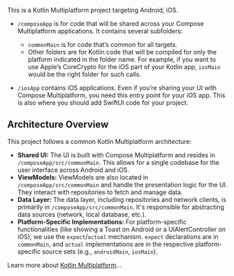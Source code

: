 This is a Kotlin Multiplatform project targeting Android, iOS.

* `/composeApp` is for code that will be shared across your Compose Multiplatform applications.
  It contains several subfolders:
  - `commonMain` is for code that’s common for all targets.
  - Other folders are for Kotlin code that will be compiled for only the platform indicated in the folder name.
    For example, if you want to use Apple’s CoreCrypto for the iOS part of your Kotlin app,
    `iosMain` would be the right folder for such calls.

* `/iosApp` contains iOS applications. Even if you’re sharing your UI with Compose Multiplatform, 
  you need this entry point for your iOS app. This is also where you should add SwiftUI code for your project.

## Architecture Overview

This project follows a common Kotlin Multiplatform architecture:

*   **Shared UI:** The UI is built with Compose Multiplatform and resides in `/composeApp/src/commonMain`. This allows for a single codebase for the user interface across Android and iOS.
*   **ViewModels:** ViewModels are also located in `/composeApp/src/commonMain` and handle the presentation logic for the UI. They interact with repositories to fetch and manage data.
*   **Data Layer:** The data layer, including repositories and network clients, is primarily in `/composeApp/src/commonMain`. It's responsible for abstracting data sources (network, local database, etc.).
*   **Platform-Specific Implementations:** For platform-specific functionalities (like showing a Toast on Android or a UIAlertController on iOS), we use the `expect`/`actual` mechanism. `expect` declarations are in `commonMain`, and `actual` implementations are in the respective platform-specific source sets (e.g., `androidMain`, `iosMain`).

Learn more about [Kotlin Multiplatform](https://www.jetbrains.com/help/kotlin-multiplatform-dev/get-started.html)…